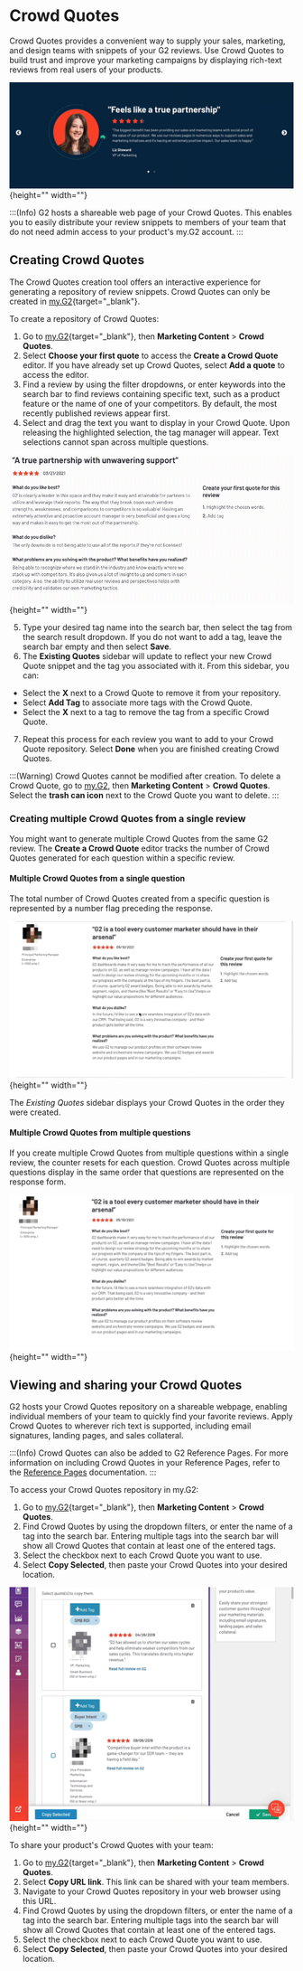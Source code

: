 <!-- e8430953-330a-404a-8e10-641b1e6d981c -->

# Crowd Quotes

Crowd Quotes provides a convenient way to supply your sales, marketing, and design teams with snippets of your G2 reviews. Use Crowd Quotes to build trust and improve your marketing campaigns by displaying rich-text reviews from real users of your products.

![crowdquotes-example](https://github.com/g2-documentation/images/blob/main/crowdquotes-example.gif?raw=true){height="" width=""}

:::(Info)
G2 hosts a shareable web page of your Crowd Quotes. This enables you to easily distribute your review snippets to members of your team that do not need admin access to your product's my.G2 account.
:::

## Creating Crowd Quotes
The Crowd Quotes creation tool offers an interactive experience for generating a repository of review snippets. Crowd Quotes can only be created in [my.G2](https://my.g2.com/~/snippets){target="_blank"}.

To create a repository of Crowd Quotes:

1. Go to [my.G2](https://my.g2.com/~/snippets){target="_blank"}, then **Marketing Content** > **Crowd Quotes**.
2. Select **Choose your first quote** to access the **Create a Crowd Quote** editor. If you have already set up Crowd Quotes, select **Add a quote** to access the editor.
3. Find a review by using the filter dropdowns, or enter keywords into the search bar to find reviews containing specific text, such as a product feature or the name of one of your competitors. By default, the most recently published reviews appear first.
4. Select and drag the text you want to display in your Crowd Quote. Upon releasing the highlighted selection, the tag manager will appear. Text selections cannot span across multiple questions.

![crowdquotes-choosetag](https://github.com/g2-documentation/images/blob/main/crowdquotes-choosetag.gif?raw=true){height="" width=""}

5. Type your desired tag name into the search bar, then select the tag from the search result dropdown. If you do not want to add a tag, leave the search bar empty and then select **Save**.
6. The **Existing Quotes** sidebar will update to reflect your new Crowd Quote snippet and the tag you associated with it. From this sidebar, you can:
* Select the **X** next to a Crowd Quote to remove it from your repository.
* Select **Add Tag** to associate more tags with the Crowd Quote. 
* Select the **X** next to a tag to remove the tag from a specific Crowd Quote.
7. Repeat this process for each review you want to add to your Crowd Quote repository. Select **Done** when you are finished creating Crowd Quotes.

:::(Warning)
Crowd Quotes cannot be modified after creation. To delete a Crowd Quote, go to [my.G2](https://my.g2.com/~/dashboard/home), then **Marketing Content** > **Crowd Quotes**. Select the **trash can icon** next to the Crowd Quote you want to delete.
:::

### Creating multiple Crowd Quotes from a single review 
You might want to generate multiple Crowd Quotes from the same G2 review. The **Create a Crowd Quote** editor tracks the number of Crowd Quotes generated for each question within a specific review. 


#### Multiple Crowd Quotes from a single question
The total number of Crowd Quotes created from a specific question is represented by a number flag preceding the response.

![crowdquotes-onequestionmultiplequotes](https://github.com/g2-documentation/images/blob/main/crowdquotes-onequestionmultiplequotes.gif?raw=true){height="" width=""}

The *Existing Quotes* sidebar displays your Crowd Quotes in the order they were created. 

#### Multiple Crowd Quotes from multiple questions
If you create multiple Crowd Quotes from multiple questions within a single review, the counter resets for each question. Crowd Quotes across multiple questions display in the same order that questions are represented on the response form.

![crowdquotes-multiplequestionsmultiplequotes](https://github.com/g2-documentation/images/blob/main/crowdquotes-multiplequestionsmultiplequotes.gif?raw=true){height="" width=""}

## Viewing and sharing your Crowd Quotes
G2 hosts your Crowd Quotes repository on a shareable webpage, enabling individual members of your team to quickly find your favorite reviews. Apply Crowd Quotes to wherever rich text is supported, including email signatures, landing pages, and sales collateral. 

:::(Info)
Crowd Quotes can also be added to G2 Reference Pages. For more information on including Crowd Quotes in your Reference Pages, refer to the [Reference Pages](https://documentation.g2.com/g2/docs/reference-pages) documentation.
:::

To access your Crowd Quotes repository in my.G2:

1. Go to [my.G2](https://my.g2.com/~/snippets){target="_blank"}, then **Marketing Content** > **Crowd Quotes**.
2. Find Crowd Quotes by using the dropdown filters, or enter the name of a tag into the search bar. Entering multiple tags into the search bar will show all Crowd Quotes that contain at least one of the entered tags.
3. Select the checkbox next to each Crowd Quote you want to use.
4. Select **Copy Selected**, then paste your Crowd Quotes into your desired location. 

![crowdquotes-pastingrichtext](https://github.com/g2-documentation/images/blob/main/crowdquotes-pastingrichtext.gif?raw=true){height="" width=""}

To share your product's Crowd Quotes with your team:

1. Go to [my.G2](https://my.g2.com/~/snippets){target="_blank"}, then **Marketing Content** > **Crowd Quotes**.
2. Select **Copy URL link**. This link can be shared with your team members. 
3. Navigate to your Crowd Quotes repository in your web browser using this URL.
4. Find Crowd Quotes by using the dropdown filters, or enter the name of a tag into the search bar. Entering multiple tags into the search bar will show all Crowd Quotes that contain at least one of the entered tags.
5. Select the checkbox next to each Crowd Quote you want to use.
6. Select **Copy Selected**, then paste your Crowd Quotes into your desired location. 

